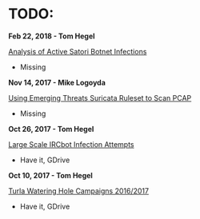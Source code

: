 # TODO:

**Feb 22, 2018 - Tom Hegel**

[Analysis of Active Satori Botnet Infections](pages/analysis-of-active-satori-botnet-infections.html)

- Missing

**Nov 14, 2017 - Mike Logoyda**

[Using Emerging Threats Suricata Ruleset to Scan PCAP](pages/using-emergingthreats-suricata-ruleset-to-scan-pcap.html)

- Missing

**Oct 26, 2017 - Tom Hegel**

[Large Scale IRCbot Infection Attempts](pages/large_scale_ircbot_infection_attempts.html)

- Have it, GDrive

**Oct 10, 2017 - Tom Hegel**

[Turla Watering Hole Campaigns 2016/2017](pages/turla-watering-hole-campaigns-2016-2017.html)

- Have it, GDrive
